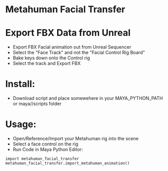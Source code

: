 # Metahuman Facial Transfer

# Export FBX Data from Unreal
* Export FBX Facial animation out from Unreal Sequencer
* Select the "Face Track" and not the "Facial Control Rig Board"
* Bake keys down onto the Control rig
* Select the track and Export FBX

# Install:
* Download script and place somewehere in your MAYA_PYTHON_PATH or maya/<year>/scripts folder

# Usage:
* Open/Reference/Import your Metahuman rig into the scene
* Select a face control on the rig
* Run Code in Maya Python Editor:
```
import metahuman_facial_transfer
metahuman_facial_transfer.import_metahuman_animation()
```
